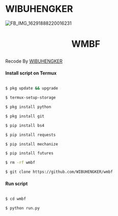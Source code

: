 
# WIBUHENGKER
![FB_IMG_16291888220016231](https://user-images.githubusercontent.com/88732843/130036530-e612fe46-94d7-47a2-96e4-6142c3b46d27.jpg)

<h1 align="center">

 WMBF

</h1>

</div>

<p align="center">

  Recode By <a href="https://www.facebook.com/KingFajarID">WIBUHENGKER</a>

</p>

<p align="center">

 

#### Install script on Termux

```bash

$ pkg update && upgrade

$ termux-setup-storage

$ pkg install python

$ pkg install git

$ pip install bs4

$ pip install requests

$ pip install mechanize

$ pip install futures

$ rm -rf wmbf

$ git clone https://github.com/WIBUHENGKER/wmbf

```

#### Run script

```bash

$ cd wmbf

$ python run.py

```
